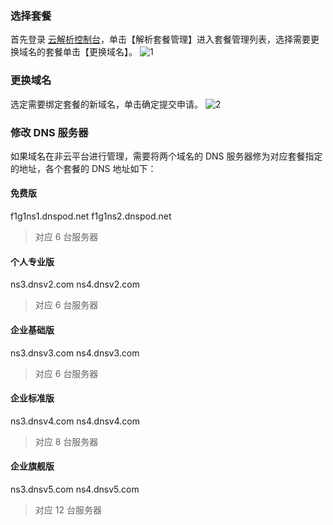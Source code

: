 ### 选择套餐
首先登录 [云解析控制台](http://console.tce.fsphere.cn/domain)，单击【解析套餐管理】进入套餐管理列表，选择需要更换域名的套餐单击【更换域名】。
![1](http://imgcache.tcecqpoc.fsphere.cn/image/mc.qcloudimg.com/static/img/007d9308269c7e2a8b9c2cb9d1465dbd/image.png)
### 更换域名
选定需要绑定套餐的新域名，单击确定提交申请。
![2](http://imgcache.tcecqpoc.fsphere.cn/image/mc.qcloudimg.com/static/img/644e17e61216751b54d8ddfabd978325/image.png) 
### 修改 DNS 服务器
如果域名在非云平台进行管理，需要将两个域名的 DNS 服务器修为对应套餐指定的地址，各个套餐的 DNS 地址如下：
#### 免费版
f1g1ns1.dnspod.net
f1g1ns2.dnspod.net
> 对应 6 台服务器

#### 个人专业版
ns3.dnsv2.com
ns4.dnsv2.com
> 对应 6 台服务器

#### 企业基础版
ns3.dnsv3.com
ns4.dnsv3.com
> 对应 6 台服务器

#### 企业标准版
ns3.dnsv4.com
ns4.dnsv4.com
> 对应 8 台服务器

#### 企业旗舰版
ns3.dnsv5.com
ns4.dnsv5.com
> 对应 12 台服务器
